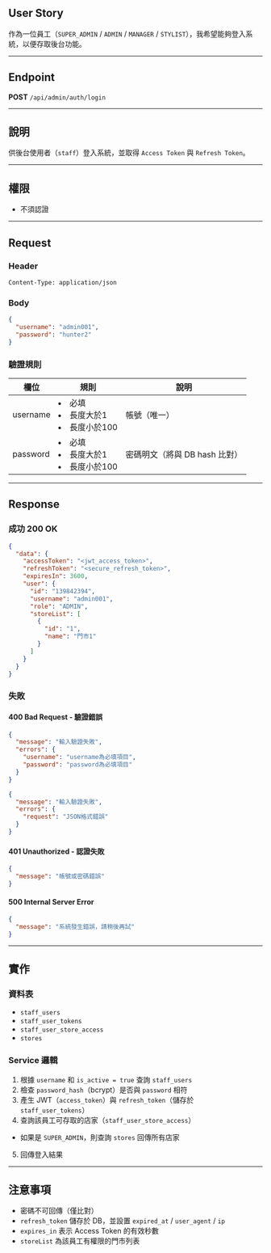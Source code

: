 ## User Story

作為一位員工（`SUPER_ADMIN` / `ADMIN` / `MANAGER` / `STYLIST`），我希望能夠登入系統，以便存取後台功能。

---

## Endpoint

**POST** `/api/admin/auth/login`

---

## 說明

供後台使用者（`staff`）登入系統，並取得 `Access Token` 與 `Refresh Token`。

---

## 權限

- 不須認證

---

## Request

### Header

```
Content-Type: application/json
```

### Body

```json
{
  "username": "admin001",
  "password": "hunter2"
}
```

### 驗證規則

| 欄位     | 規則                                 | 說明                          |
| -------- | ------------------------------------ | ----------------------------- |
| username | <li>必填<li>長度大於1<li>長度小於100 | 帳號（唯一）                  |
| password | <li>必填<li>長度大於1<li>長度小於100 | 密碼明文（將與 DB hash 比對） |

---

## Response

### 成功 200 OK

```json
{
  "data": {
    "accessToken": "<jwt_access_token>",
    "refreshToken": "<secure_refresh_token>",
    "expiresIn": 3600,
    "user": {
      "id": "139842394",
      "username": "admin001",
      "role": "ADMIN",
      "storeList": [
        {
          "id": "1",
          "name": "門市1"
        }
      ]
    }
  }
}
```

### 失敗

#### 400 Bad Request - 驗證錯誤

```json
{
  "message": "輸入驗證失敗",
  "errors": {
    "username": "username為必填項目",
    "password": "password為必填項目"
  }
}
```

```json
{
  "message": "輸入驗證失敗",
  "errors": {
    "request": "JSON格式錯誤"
  }
}
```

#### 401 Unauthorized - 認證失敗

```json
{
  "message": "帳號或密碼錯誤"
}
```

#### 500 Internal Server Error

```json
{
  "message": "系統發生錯誤，請稍後再試"
}
```

---

## 實作

### 資料表

- `staff_users`
- `staff_user_tokens`
- `staff_user_store_access`
- `stores`

### Service 邏輯

1. 根據 `username` 和 `is_active = true` 查詢 `staff_users`
2. 檢查 `password_hash`（bcrypt）是否與 `password` 相符
3. 產生 JWT（`access_token`）與 `refresh_token`（儲存於 `staff_user_tokens`）
4. 查詢該員工可存取的店家（`staff_user_store_access`）
  - 如果是 `SUPER_ADMIN`，則查詢 `stores` 回傳所有店家
5. 回傳登入結果

---

## 注意事項

- 密碼不可回傳（僅比對）
- `refresh_token` 儲存於 DB，並設置 `expired_at` / `user_agent` / `ip`
- `expires_in` 表示 Access Token 的有效秒數
- `storeList` 為該員工有權限的門市列表
